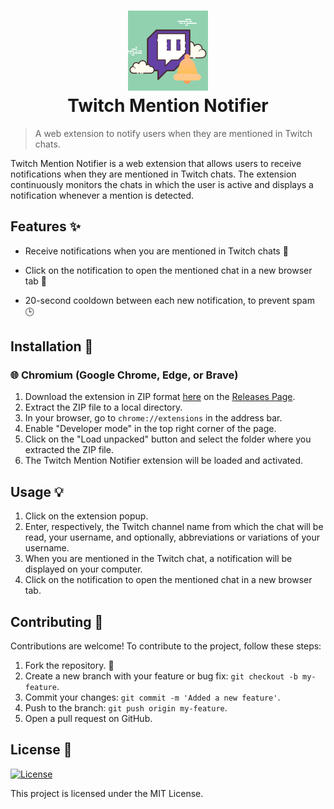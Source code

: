 <h1 align="center">
  <img src="https://raw.githubusercontent.com/ocsoares/Twitch-Mention-Notifier/master/public/icons/twitch-icon_128.png" alt="Twitch Mention Notifier">
  <br />
  Twitch Mention Notifier
  <br />
</h1>

> A web extension to notify users when they are mentioned in Twitch chats.

Twitch Mention Notifier is a web extension that allows users to receive notifications when they are mentioned in Twitch chats. The extension continuously monitors the chats in which the user is active and displays a notification whenever a mention is detected.

## Features ✨

-   Receive notifications when you are mentioned in Twitch chats 🔔
-   Click on the notification to open the mentioned chat in a new browser tab 📢

-   20-second cooldown between each new notification, to prevent spam 🕒

## Installation 🚀

### 🌐 Chromium (Google Chrome, Edge, or Brave)

1. Download the extension in ZIP format [here](https://github.com/ocsoares/Twitch-Mention-Notifier/releases/latest) on the [Releases Page](https://github.com/ocsoares/Twitch-Mention-Notifier/releases).
2. Extract the ZIP file to a local directory.
3. In your browser, go to `chrome://extensions` in the address bar.
4. Enable "Developer mode" in the top right corner of the page.
5. Click on the "Load unpacked" button and select the folder where you extracted the ZIP file.
6. The Twitch Mention Notifier extension will be loaded and activated.

## Usage 💡

1. Click on the extension popup.
2. Enter, respectively, the Twitch channel name from which the chat will be read, your username, and optionally, abbreviations or variations of your username.
3. When you are mentioned in the Twitch chat, a notification will be displayed on your computer.
4. Click on the notification to open the mentioned chat in a new browser tab.

## Contributing 🤝

Contributions are welcome! To contribute to the project, follow these steps:

1. Fork the repository. 🍴
2. Create a new branch with your feature or bug fix: `git checkout -b my-feature`.
3. Commit your changes: `git commit -m 'Added a new feature'`.
4. Push to the branch: `git push origin my-feature`.
5. Open a pull request on GitHub.

## License 📄

[![License](https://img.shields.io/badge/license-MIT-blue.svg)](https://github.com/ocsoares/Twitch-Mention-Notifier/blob/master/LICENSE)

This project is licensed under the MIT License.
